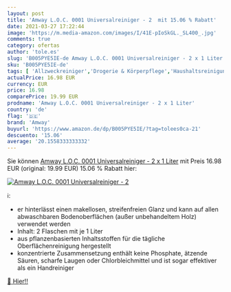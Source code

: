 ```yaml
---
layout: post
title: 'Amway L.O.C. 0001 Universalreiniger - 2  mit 15.06 % Rabatt'
date: 2021-03-27 17:22:44
image: 'https://m.media-amazon.com/images/I/41E-pIoSkGL._SL400_.jpg'
comments: true
category: ofertas
author: 'tole.es'
slug: 'B005PYE5IE-de Amway L.O.C. 0001 Universalreiniger - 2 x 1 Liter'
sku: 'B005PYE5IE-de'
tags: [ 'Allzweckreiniger','Drogerie & Körperpflege','Haushaltsreinigungsmittel','Haushaltswaren','amway', ]
actualPrice: 16.98 EUR
currency: EUR
price: 16.98
comparePrice: 19.99 EUR
prodname: 'Amway L.O.C. 0001 Universalreiniger - 2 x 1 Liter'
country: 'de'
flag: '🇩🇪'
brand: 'Amway'
buyurl: 'https://www.amazon.de/dp/B005PYE5IE/?tag=tolees0ca-21'
descuento: '15.06'
average: '20.1558333333332'
---
```


Sie können [Amway L.O.C. 0001 Universalreiniger - 2 x 1 Liter](https://www.amazon.de/dp/B005PYE5IE/?tag=tolees0ca-21) mit Preis 16.98 EUR (original: 19.99 EUR) 15.06 % Rabatt hier:

[![Amway L.O.C. 0001 Universalreiniger - 2 ](https://m.media-amazon.com/images/I/41E-pIoSkGL._SL400_.jpg)](https://www.amazon.de/dp/B005PYE5IE/?tag=tolees0ca-21)

ℹ️:

- er hinterlässt einen makellosen, streifenfreien Glanz und kann auf allen abwaschbaren Bodenoberflächen (außer unbehandeltem Holz) verwendet werden
- Inhalt: 2 Flaschen mit je 1 Liter
- aus pflanzenbasierten Inhaltsstoffen für die tägliche Oberflächenreinigung hergestellt
- konzentrierte Zusammensetzung enthält keine Phosphate, ätzende Säuren, scharfe Laugen oder Chlorbleichmittel und ist sogar effektiver als ein Handreiniger

[🛒 Hier!!](https://www.amazon.de/dp/B005PYE5IE/?tag=tolees0ca-21)
